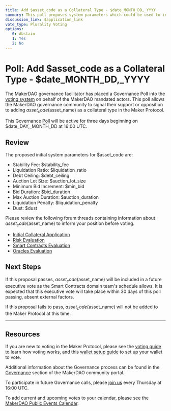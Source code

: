 ```yaml
---
title: Add $asset_code as a Collateral Type - $date_MONTH_DD,_YYYY
summary: This poll proposes system parameters which could be used to initialize $asset_code as a new collateral type.
discussion_link: $application_link
vote_type: Plurality Voting
options:
   0: Abstain
   1: Yes
   2: No
---
```

# Poll: Add $asset_code as a Collateral Type - $date_MONTH_DD,_YYYY

The MakerDAO governance facilitator has placed a Governance Poll into the [voting system](https://vote.makerdao.com/polling) on behalf of the MakerDAO mandated actors. This poll allows the MakerDAO governance community to signal their support or opposition to adding $asset_code ($asset_name) as a collateral type in the Maker Protocol.

This Governance [Poll](https://community-development.makerdao.com/en/learn/governance/on-chain-gov) will be active for three days beginning on $date_DAY,_MONTH_DD at 16:00 UTC.

## Review

The proposed initial system parameters for $asset_code are:

* Stability Fee: $stability_fee
* Liquidation Ratio: $liquidation_ratio
* Debt Ceiling: $debt_ceiling
* Auction Lot Size: $auction_lot_size
* Minimum Bid Increment: $min_bid
* Bid Duration: $bid_duration
* Max Auction Duration: $auction_duration
* Liquidation Penalty: $liquidation_penalty
* Dust: $dust

Please review the following forum threads containing information about $asset_code ($asset_name) to inform your position before voting.
* [Initial Collateral Application]($application_link)
* [Risk Evaluation]($risk_link)
* [Smart Contracts Evaluation]($sc_link)
* [Oracles Evaluation]($oracles_link)

## Next Steps

If this proposal passes, $asset_code ($asset_name) will be included in a future executive vote as the Smart Contracts domain team's schedule allows. It is expected that this executive vote will take place within 30 days of this poll passing, absent external factors.

If this proposal fails to pass, $asset_code ($asset_name) will not be added to the Maker Protocol at this time.

---

## Resources

If you are new to voting in the Maker Protocol, please see the [voting guide](https://community-development.makerdao.com/en/learn/governance/how-voting-works/) to learn how voting works, and this [wallet setup guide](https://community-development.makerdao.com/en/learn/governance/voting-setup/) to set up your wallet to vote.

Additional information about the Governance process can be found in the [Governance](https://community-development.makerdao.com/en/learn/governance) section of the MakerDAO community portal.

To participate in future Governance calls, please [join us](https://github.com/makerdao/community/tree/master/governance/governance-and-risk-meetings) every Thursday at 16:00 UTC.

To add current and upcoming votes to your calendar, please see the [MakerDAO Public Events Calendar](https://calendar.google.com/calendar/embed?src=makerdao.com_3efhm2ghipksegl009ktniomdk%40group.calendar.google.com&ctz=America%2FLos_Angeles).
